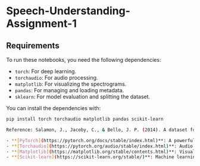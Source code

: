 # Speech-Understanding-Assignment-1
## Requirements

To run these notebooks, you need the following dependencies:

- `torch`: For deep learning.
- `torchaudio`: For audio processing.
- `matplotlib`: For visualizing the spectrograms.
- `pandas`: For managing and loading metadata.
- `sklearn`: For model evaluation and splitting the dataset.

You can install the dependencies with:

```bash
pip install torch torchaudio matplotlib pandas scikit-learn

Reference: Salamon, J., Jacoby, C., & Bello, J. P. (2014). A dataset for urban sound research. *Proceedings of the 22nd ACM International Conference on Multimedia*, 1041–1044.

- **[PyTorch](https://pytorch.org/docs/stable/index.html)**: A powerful deep learning framework.
- **[Torchaudio](https://pytorch.org/audio/stable/index.html)**: Audio processing utilities built on top of PyTorch.
- **[Matplotlib](https://matplotlib.org/stable/contents.html)**: Visualization library for plotting graphs.
- **[Scikit-learn](https://scikit-learn.org/stable/)**: Machine learning library for evaluation metrics and models.

